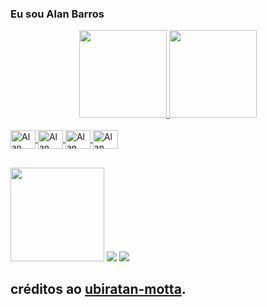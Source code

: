 ### Eu sou Alan Barros

<div align="center">
  <a href="https://github.com/alanbarross">
  <img height="140em" src="https://github-readme-stats.vercel.app/api?username=alanbarross&show_icons=true&theme=merko&include_all_commits=true&count_private=true&locale=pt-br"/>
  <img height="140em" src="https://github-readme-stats.vercel.app/api/top-langs/?username=alanbarross&layout=compact&langs_count=3&theme=merko&locale=pt-br"/>
                           
</div>

<div style="display: inline_block"><br>
  <img align="center" alt="Alan" height="30" width="40" src="https://cdn.jsdelivr.net/gh/devicons/devicon/icons/atom/atom-original-wordmark.svg" />
  <img align="center" alt="Alan" height="30" width="40"  src="https://cdn.jsdelivr.net/gh/devicons/devicon/icons/ionic/ionic-original-wordmark.svg" />
  <img align="center" alt="Alan" height="30" width="40" src="https://cdn.jsdelivr.net/gh/devicons/devicon/icons/python/python-original.svg" />
  <img align="center" alt="Alan" height="30" width="40" src="https://cdn.jsdelivr.net/gh/devicons/devicon/icons/linux/linux-original.svg" />
  
</div>

##

<div> 
   <a href = "mailto:alanbarrosserra@protonmail.com" target="_blank"><img src="https://upload.wikimedia.org/wikipedia/commons/0/0c/Protonmail_logo.svg" width="150" target="_blank"></a>
   <a href = "mailto:alanbserra@gmail.com" target="_blank"><img src="https://img.shields.io/badge/Gmail-D14836?style=for-the-badge&logo=gmail&logoColor=white" target="_blank"></a>
   <a href="https://www.linkedin.com/in/alan-barros-6aa98450/" target="_blank"><img src="https://img.shields.io/badge/-LinkedIn-%230077B5?style=for-the-badge&logo=linkedin&logoColor=white" target="_blank"></a>
  
</div>
  
  ## créditos ao <a href="https://github.com/ubiratan-motta">ubiratan-motta</a>.
